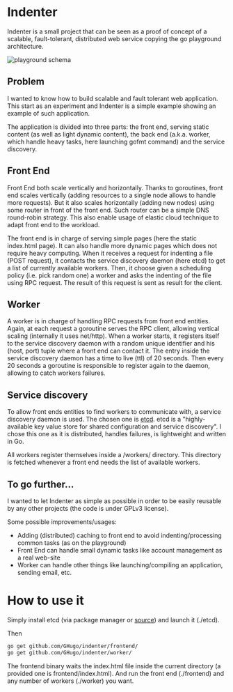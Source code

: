 # Indenter

Indenter is a small project that can be seen as a proof of concept of a
scalable, fault-tolerant, distributed web service copying the go playground
architecture.

![playground schema](http://blog.golang.org/playground/overview.png)

## Problem
I wanted to know how to build scalable and fault tolerant web application. This
start as an experiment and Indenter is a simple example showing an example of
such application.

The application is divided into three parts: the front end, serving static
content (as well as light dynamic content), the back end (a.k.a. worker, which
handle heavy tasks, here launching gofmt command) and the service discovery.

## Front End
Front End both scale vertically and horizontally. Thanks to goroutines, front
end scales vertically (adding resources to a single node allows to handle more
requests). But it also scales horizontally (adding new nodes) using some router
in front of the front end. Such router can be a simple DNS round-robin
strategy. This also enable usage of elastic cloud technique to adapt front end
to the workload.

The front end is in charge of serving simple pages (here the static index.html
page). It can also handle more dynamic pages which does not require heavy
computing.
When it receives a request for indenting a file (POST request), it contacts the
service discovery daemon (here etcd) to get a list of currently available
workers. Then, it choose given a scheduling policy (i.e. pick random one) a
worker and asks the indenting of the file using RPC request. The result of this
request is sent as result for the client.

## Worker
A worker is in charge of handling RPC requests from front end entities. Again, at
each request a goroutine serves the RPC client, allowing vertical scaling
(internally it uses net/http). When a worker starts, it registers itself to the
service discovery daemon with a random unique identifier and his (host, port)
tuple where a front end can contact it. The entry inside the service discovery
daemon has a time to live (ttl) of 20 seconds. Then every 20 seconds a goroutine
is responsible to register again to the daemon, allowing to catch workers
failures.

## Service discovery
To allow front ends entities to find workers to communicate with, a service
discovery daemon is used. The chosen one is
[etcd](http://coreos.com/docs/distributed-configuration/getting-started-with-etcd). etcd
is a "highly-available key value store for shared configuration and service
discovery". I chose this one as it is distributed, handles failures, is
lightweight and written in Go.

All workers register themselves inside a /workers/ directory. This directory is
fetched whenever a front end needs the list of available workers.

## To go further...
I wanted to let Indenter as simple as possible in order to be easily reusable by
any other projects (the code is under GPLv3 license).

Some possible improvements/usages:

* Adding (distributed) caching to front end to avoid indenting/processing common tasks (as on the playground)
* Front End can handle small dynamic tasks like account management as a real web-site
* Worker can handle other things like launching/compiling an application, sending email, etc.

# How to use it
Simply install etcd (via package manager or
[source](https://github.com/coreos/etcd)) and launch it (./etcd).

Then
```sh
go get github.com/GHugo/indenter/frontend/
go get github.com/GHugo/indenter/worker/
```

The frontend binary waits the index.html file inside the current directory (a
provided one is frontend/index.html).
And run the front end (./frontend) and any number of workers (./worker) you want.
